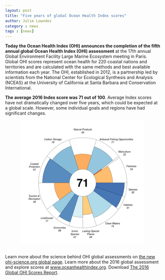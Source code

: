 ```yaml
---
layout: post
title: "Five years of global Ocean Health Index scores"
author: Julie Lowndes
category : news 
tags : [news]
---
```


**Today the Ocean Health Index (OHI) announces the completion of the fifth annual global Ocean Health Index (OHI) assessment** at the 17th annual Global Environment Facility Large Marine Ecosystem meeting in Paris. Global OHI scores represent ocean health for 220 coastal nations and territories and are calculated with the same methods and best available information each year. The OHI, established in 2012, is a partnership led by scientists from the National Center for Ecological Synthesis and Analysis (NCEAS) at the University of California at Santa Barbara and Conservation International.

**The average 2016 Index score was 71 out of 100**. Average Index scores have not dramatically changed over five years, which could be expected at a global scale. However, some individual goals and regions have had significant changes.


<figure>
<p align = 'center'>
<img src="https://raw.githubusercontent.com/OHI-Science/ohi-global/draft/global2016/Reporting/figures/FlowerPlots/flower_GLOBAL_2016.png" width="400px" />
</figure>

<br>
Learn more about the science behind OHI global assessments on <a href="http://ohi-science.org/ohi-global/index.html" target="_blank">the new ohi-science.org global page</a>.  
Learn more about the 2016 global assessment and explore scores at <a href="http://www.oceanhealthindex.org" target="_blank">www.oceanhealthindex.org</a>.    
Download <a href="https://github.com/OHI-Science/ohi-science.github.io/raw/master/assets/downloads/other/2016_Global_OHI_Scores_Report_compressed.pdf" target="_blank">The 2016 Global OHI Scores Report</a>.

